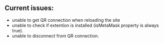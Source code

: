 ## Current issues:
- unable to get QR connection when reloading the site
- unable to check if extention is installed (isMetaMask property is always true).
- unable to disconnect from QR connection.